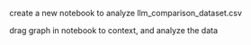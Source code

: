 create a new notebook to analyze llm_comparison_dataset.csv

drag graph in notebook to context, and analyze the data 